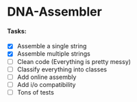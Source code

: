# DNA-Assembler
#### Tasks:
  - [x] Assemble a single string
  - [x] Assemble multiple strings
  - [ ] Clean code (Everything is pretty messy)
  - [ ] Classify everything into classes
  - [ ] Add online assembly
  - [ ] Add i/o compatibility
  - [ ] Tons of tests
